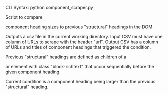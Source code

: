 CLI Syntax: python component_scraper.py <csv file> <component class name>

Script to compare <div> component heading sizes to previous "structural" 
headings in the DOM.

Outputs a csv file in the current working directory.
Input CSV must have one column of URLs to scrape with the header "url".
Output CSV has a column of URLs and titles of component headings that 
triggered the condition.

Previous "structural" headings are defined as children of a <section>
or element with class "block-richtext" that occur sequentially before 
the given component heading.

Current condition is a component heading being larger than the previous
"structural" heading.
